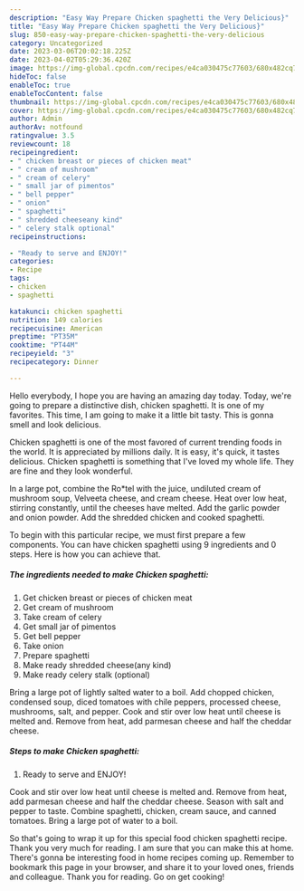 ```yaml
---
description: "Easy Way Prepare Chicken spaghetti the Very Delicious}"
title: "Easy Way Prepare Chicken spaghetti the Very Delicious}"
slug: 850-easy-way-prepare-chicken-spaghetti-the-very-delicious
category: Uncategorized
date: 2023-03-06T20:02:18.225Z
date: 2023-04-02T05:29:36.420Z
image: https://img-global.cpcdn.com/recipes/e4ca030475c77603/680x482cq70/chicken-spaghetti-recipe-main-photo.jpg
hideToc: false
enableToc: true
enableTocContent: false
thumbnail: https://img-global.cpcdn.com/recipes/e4ca030475c77603/680x482cq70/chicken-spaghetti-recipe-main-photo.jpg
cover: https://img-global.cpcdn.com/recipes/e4ca030475c77603/680x482cq70/chicken-spaghetti-recipe-main-photo.jpg
author: Admin
authorAv: notfound
ratingvalue: 3.5
reviewcount: 18
recipeingredient:
- " chicken breast or pieces of chicken meat"
- " cream of mushroom"
- " cream of celery"
- " small jar of pimentos"
- " bell pepper"
- " onion"
- " spaghetti"
- " shredded cheeseany kind"
- " celery stalk optional"
recipeinstructions:

- "Ready to serve and ENJOY!"
categories:
- Recipe
tags:
- chicken
- spaghetti

katakunci: chicken spaghetti 
nutrition: 149 calories
recipecuisine: American
preptime: "PT35M"
cooktime: "PT44M"
recipeyield: "3"
recipecategory: Dinner

---
```



Hello everybody, I hope you are having an amazing day today. Today, we're going to prepare a distinctive dish, chicken spaghetti. It is one of my favorites. This time, I am going to make it a little bit tasty. This is gonna smell and look delicious.

Chicken spaghetti is one of the most favored of current trending foods in the world. It is appreciated by millions daily. It is easy, it's quick, it tastes delicious. Chicken spaghetti is something that I've loved my whole life. They are fine and they look wonderful.

In a large pot, combine the Ro*tel with the juice, undiluted cream of mushroom soup, Velveeta cheese, and cream cheese. Heat over low heat, stirring constantly, until the cheeses have melted. Add the garlic powder and onion powder. Add the shredded chicken and cooked spaghetti.


To begin with this particular recipe, we must first prepare a few components. You can have chicken spaghetti using 9 ingredients and 0 steps. Here is how you can achieve that.

<!--inarticleads1-->

##### The ingredients needed to make Chicken spaghetti:

1. Get  chicken breast or pieces of chicken meat
1. Get  cream of mushroom
1. Take  cream of celery
1. Get  small jar of pimentos
1. Get  bell pepper
1. Take  onion
1. Prepare  spaghetti
1. Make ready  shredded cheese(any kind)
1. Make ready  celery stalk (optional)


Bring a large pot of lightly salted water to a boil. Add chopped chicken, condensed soup, diced tomatoes with chile peppers, processed cheese, mushrooms, salt, and pepper. Cook and stir over low heat until cheese is melted and. Remove from heat, add parmesan cheese and half the cheddar cheese. 

<!--inarticleads2-->

##### Steps to make Chicken spaghetti:


1. Ready to serve and ENJOY!

Cook and stir over low heat until cheese is melted and. Remove from heat, add parmesan cheese and half the cheddar cheese. Season with salt and pepper to taste. Combine spaghetti, chicken, cream sauce, and canned tomatoes. Bring a large pot of water to a boil. 

So that's going to wrap it up for this special food chicken spaghetti recipe. Thank you very much for reading. I am sure that you can make this at home. There's gonna be interesting food in home recipes coming up. Remember to bookmark this page in your browser, and share it to your loved ones, friends and colleague. Thank you for reading. Go on get cooking!
